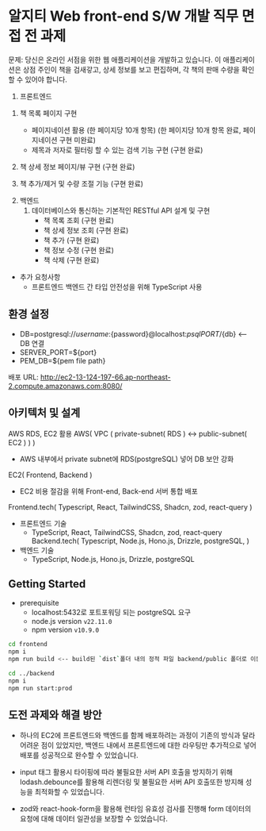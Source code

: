 # 알지티 Web front-end S/W 개발 직무 면접 전 과제

문제: 당신은 온라인 서점을 위한 웹 애플리케이션을 개발하고 있습니다. 이 애플리케이션은 상점 주인이 책을 검새갛고, 상세 정보를 보고 편집하며, 각 책의 판매 수량을 확인할 수 있어야 합니다.

1. 프론트엔드

  1) 책 목록 페이지 구현
     - 페이지네이션 활용 (한 페이지당 10개 항목) (한 페이지당 10개 항목 완료, 페이지네이션 구현 미완료)
     - 제목과 저자로 필터링 할 수 있는 검색 기능 구현 (구현 완료)
    
  2) 책 상세 정보 페이지/뷰 구현 (구현 완료)
  3) 책 추가/제거 및 수량 조절 기능 (구현 완료)

2. 백엔드
   1) 데이터베이스와 통신하는 기본적인 RESTful API 설계 및 구현
      - 책 목록 조회 (구현 완료)
      - 책 상세 정보 조회 (구현 완료)
      - 책 추가 (구현 완료)
      - 책 정보 수정 (구현 완료)
      - 책 삭제 (구현 완료)

- 추가 요청사항
  - 프론트엔드 백엔드 간 타입 안전성을 위해 TypeScript 사용
 
## 환경 설정
- DB=postgresql://${username}:${password}@localhost:${psqlPORT}/${db} <-- DB 연결
- SERVER_PORT=${port}
- PEM_DB=${pem file path}

배포 URL: http://ec2-13-124-197-66.ap-northeast-2.compute.amazonaws.com:8080/

## 아키텍처 및 설계

AWS RDS, EC2 활용
AWS( VPC ( private-subnet( RDS ) <-> public-subnet( EC2 ) ) )
- AWS 내부에서 private subnet에 RDS(postgreSQL) 넣어 DB 보안 강화

EC2( Frontend, Backend )
- EC2 비용 절감을 위해 Front-end, Back-end 서버 통합 배포

Frontend.tech( Typescript, React, TailwindCSS, Shadcn, zod, react-query )
- 프론트엔드 기술
	- TypeScript, React, TailwindCSS, Shadcn, zod, react-query
Backend.tech( Typescript, Node.js, Hono.js, Drizzle, postgreSQL,  )
- 백엔드 기술
	- TypeScript, Node.js, Hono.js, Drizzle, postgreSQL

## Getting Started

- prerequisite
	- localhost:5432로 포트포워딩 되는 postgreSQL 요구
	- node.js version `v22.11.0`
	- npm version `v10.9.0`

```bash
cd frontend
npm i
npm run build <-- build된 `dist`폴더 내의 정적 파일 backend/public 폴더로 이동

cd ../backend
npm i
npm run start:prod
```

## 도전 과제와 해결 방안

- 하나의 EC2에 프론트엔드와 백엔드를 함께 배포하려는 과정이 기존의 방식과 달라 어려운 점이 있었지만,
백엔드 내에서 프론트엔드에 대한 라우팅만 추가적으로 넣어 배포를 성공적으로 완수할 수 있었습니다.

- input 태그 활용시 타이핑에 따라 불필요한 서버 API 호출을 방지하기 위해 lodash.debounce를 활용해
리렌더링 및 불필요한 서버 API 호출또한 방지해 성능을 최적화할 수 있었습니다.

- zod와 react-hook-form을 활용해 런타임 유효성 검사를 진행해 form 데이터의 요청에 대해 데이터 일관성을 보장할 수 있었습니다.
